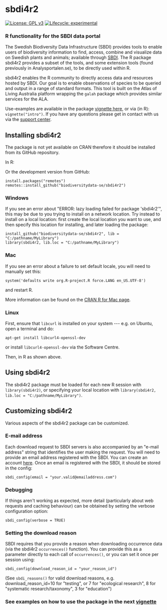 # sbdi4r2

[![License: GPL v3](https://img.shields.io/badge/License-GPLv3-blue.svg)](https://www.gnu.org/licenses/gpl-3.0) [![Lifecycle: experimental](https://img.shields.io/badge/lifecycle-maturing-blue.svg)](https://www.tidyverse.org/lifecycle/#maturing)

### R functionality for the SBDI data portal

The Swedish Biodiversity Data Infrastructure (SBDI) provides tools to enable users of biodiversity information to find, access, combine and visualize data on Swedish plants and animals; available through [SBDI](https://biodiversitydata.se/). The R package sbdi4r2 provides a subset of the tools, and some extension tools (found previously in Analysportalen.se), to be directly used within R.

sbdi4r2 enables the R community to directly access data and resources hosted by SBDI. Our goal is to enable observations of species to be queried and output in a range of standard formats. This tool is built on the Atlas of Living Australia platform wrapping the `galah` package which provides similar services for the ALA.

Use-examples are available in the package [vignette here](https://biodiversitydata-se.github.io/sbdi4r2/articles/intro.html), or via (in R): `vignette("intro")`. If you have any questions please get in contact with us via the [support center](https://docs.biodiversitydata.se/support/).

## Installing sbdi4r2

The package is not yet available on CRAN therefore it should be installed from its GitHub repository.

In R:

Or the development version from GitHub:

```{r}
install.packages("remotes")
remotes::install_github("biodiversitydata-se/sbdi4r2")
```

### Windows

If you see an error about "ERROR: lazy loading failed for package 'sbdi4r2'", this may be due to you trying to install on a network location. Try instead to install on a local location: first create the local location you want to use, and then specify this location for installing, and later loading the package:

```{r}
install_github("biodiversitydata-se/sbdi4r2", lib = "C:/pathname/MyLibrary")
library(sbdi4r2, lib.loc = "C:/pathname/MyLibrary")
```

### Mac

If you see an error about a failure to set default locale, you will need to manually set this:

```{r}
system('defaults write org.R-project.R force.LANG en_US.UTF-8')
```

and restart R.

More information can be found on the [CRAN R for Mac page](https://cran.r-project.org/bin/macosx/RMacOSX-FAQ.html#Internationalization-of-the-R_002eapp).

### Linux

First, ensure that `libcurl` is installed on your system --- e.g. on Ubuntu, open a terminal and do:

```{bash}
apt-get install libcurl4-openssl-dev
```

or install `libcurl4-openssl-dev` via the Software Centre.

Then, in R as shown above.

## Using sbdi4r2

The sbdi4r2 package must be loaded for each new R session with `library(sbdi4r2)`, or specifying your local location with `library(sbdi4r2, lib.loc = "C:/pathname/MyLibrary")`.

## Customizing sbdi4r2

Various aspects of the sbdi4r2 package can be customized.

### E-mail address

Each download request to SBDI servers is also accompanied by an "e-mail address" string that identifies the user making the request. You will need to provide an email address registered with the SBDI. You can create an account [here](https://auth.biodiversitydata.se/cas/login). Once an email is registered with the SBDI, it should be stored in the config:

```{r}
sbdi_config(email = "your.valid@emailaddress.com")
```

### Debugging

If things aren't working as expected, more detail (particularly about web requests and caching behaviour) can be obtained by setting the verbose configuration option:

```{r}
sbdi_config(verbose = TRUE)
```

### Setting the download reason

SBDI requires that you provide a reason when downloading occurrence data (via the sbdi4r2 `occurrences()` function). You can provide this as a parameter directly to each call of `occurrences()`, or you can set it once per session using:

```{r}
sbdi_config(download_reason_id = "your_reason_id")
```

(See `sbdi_reasons()` for valid download reasons, e.g. download_reason_id=10 for "testing", or 7 for "ecological research", 8 for "systematic research/taxonomy", 3 for "education")

### See examples on how to use the package in the next [vignette](https://biodiversitydata-se.github.io/sbdi4r2/articles/sbdi4r.html)
